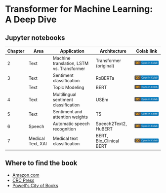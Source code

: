 # Transformer for Machine Learning: A Deep Dive

## Jupyter notebooks

| Chapter | Area | Application | Architecture | Colab link|
|-|-|-|-|-|
| 2 | Text | Machine translation, LSTM vs. Transformer| Transformer (original) | [![](img/colab.svg)](https://githubtocolab.com/CRCTransformers/deepdive-book/blob/main/Chapter-2-Machine-Translation.ipynb) |
| 3 | Text | Sentiment classification | RoBERTa | [![](img/colab.svg)](https://githubtocolab.com/CRCTransformers/deepdive-book/blob/main/Chapter-3-RoBERTa_SentimentClassification.ipynb) |
|  | Text | Topic Modeling | BERT | [![](img/colab.svg)](https://githubtocolab.com/CRCTransformers/deepdive-book/blob/main/Chapter-3-TopicModeling.ipynb) |
| 4 | Text | Multilingual sentiment classification | USEm | [![](img/colab.svg)](https://githubtocolab.com/CRCTransformers/deepdive-book/blob/main/Chapter-4-multilingual-sentiment-classification-with-USEm.ipynb) |
| 5 | Text | Sentiment and attention weights | T5 | [![](img/colab.svg)](https://githubtocolab.com/CRCTransformers/deepdive-book/blob/main/Chapter-5-T5-sentiment-and-attention.ipynb) |
| 6 | Speech | Automatic speech recognition | Speech2Text2, HuBERT | [![](img/colab.svg)](https://githubtocolab.com/CRCTransformers/deepdive-book/blob/main/Chapter-6-Transformer-for-ASR.ipynb) |
| 7 | Medical Text, XAI | Medical text classification | BERT, Bio_Clinical BERT | [![](img/colab.svg)](https://githubtocolab.com/CRCTransformers/deepdive-book/blob/main/Chapter-7-Transformer-Classifier-Explainability.ipynb) |


## Where to find the book

- [Amazon.com](https://www.amazon.com/Transformers-Machine-Learning-Chapman-Recognition/dp/0367767341/ref=sr_1_1?crid=Q7TIWSB2UV5K&keywords=Transformers+for+Machine+Learning+A+Deep+Dive&qid=1651894879&sprefix=transformers+for+machine+learning+a+deep+dive%2Caps%2C284&sr=8-1)
- [CRC Press](https://www.routledge.com/Transformers-for-Machine-Learning-A-Deep-Dive/Kamath-Graham-Emara/p/book/9780367767341)
- [Powell's City of Books](https://www.powells.com/book/transformers-for-machine-learning-9780367767341)
